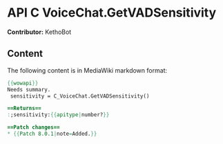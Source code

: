 # API C VoiceChat.GetVADSensitivity

**Contributor:** KethoBot

## Content

The following content is in MediaWiki markdown format:

```mediawiki
{{wowapi}}
Needs summary.
 sensitivity = C_VoiceChat.GetVADSensitivity()

==Returns==
:;sensitivity:{{apitype|number?}}

==Patch changes==
* {{Patch 8.0.1|note=Added.}}
```
